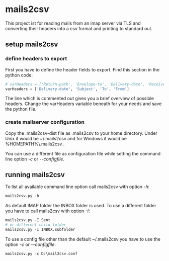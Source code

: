 # mails2csv

This project ist for reading mails from an imap server via TLS and converting their headers into a csv format and printing to standard out.

## setup mails2csv

### define headers to export
First you have to define the header fields to export. Find this section in the python code:
```python
# varHeaders = ['Return-path', 'Envelope-to', 'Delivery-date', 'Received', 'To', 'Cc', 'From', 'Subject', 'Mime-Version',
varHeaders = ['Delivery-date', 'Subject', 'To', 'From']
```

The line which is commented out gives you a brief overview of possible headers. Change the varHeaders variable beneath for your needs and save the python file.

### create mailserver configuration

Copy the .mails2csv-dist file as .mails2csv to your home directory. Under Unix it would be ~/.mails2csv and for Windows it would be %HOMEPATH%\\.mails2csv .

You can use a different file as configuration file while setting the command line option *-c* or *--configfile*.

## running mails2csv

To list all available command line option call mails2csv with option *-h*:
```python
mails2csv.py -h
```

As default IMAP folder the INBOX folder is used. To use a different folder you have to call mails2csv with option *-I*:
```python
mails2csv.py -I Sent
# or different child folder
mails2csv.py -I INBOX.subfolder
```

To use a config file other than the default ~/.mails2csv you have to use the option *-c* or *--configfile*:
```python
mails2csv.py -c D:\mail2csv.conf
```

